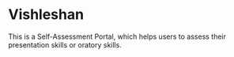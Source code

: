 # Vishleshan

This is a Self-Assessment Portal, which helps users to assess their presentation skills or oratory skills.
